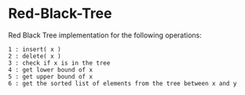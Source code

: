 # Red-Black-Tree
Red Black Tree implementation for the following operations:

    1 : insert( x )
    2 : delete( x )
    3 : check if x is in the tree
    4 : get lower bound of x
    5 : get upper bound of x
    6 : get the sorted list of elements from the tree between x and y
